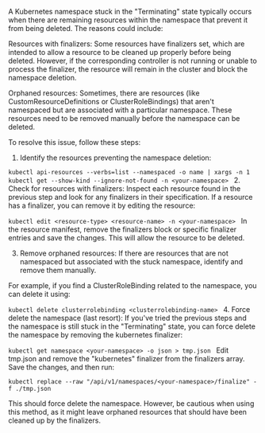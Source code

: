 A Kubernetes namespace stuck in the "Terminating" state typically occurs when there are remaining resources within the namespace that prevent it from being deleted. The reasons could include:

Resources with finalizers: Some resources have finalizers set, which are intended to allow a resource to be cleaned up properly before being deleted. However, if the corresponding controller is not running or unable to process the finalizer, the resource will remain in the cluster and block the namespace deletion.

Orphaned resources: Sometimes, there are resources (like CustomResourceDefinitions or ClusterRoleBindings) that aren't namespaced but are associated with a particular namespace. These resources need to be removed manually before the namespace can be deleted.

To resolve this issue, follow these steps:

1. Identify the resources preventing the namespace deletion:

`kubectl api-resources --verbs=list --namespaced -o name | xargs -n 1 kubectl get --show-kind --ignore-not-found -n <your-namespace>
`
2. Check for resources with finalizers:
Inspect each resource found in the previous step and look for any finalizers in their specification. If a resource has a finalizer, you can remove it by editing the resource:

`kubectl edit <resource-type> <resource-name> -n <your-namespace>
`
In the resource manifest, remove the finalizers block or specific finalizer entries and save the changes. This will allow the resource to be deleted.

3. Remove orphaned resources:
If there are resources that are not namespaced but associated with the stuck namespace, identify and remove them manually.

For example, if you find a ClusterRoleBinding related to the namespace, you can delete it using:

`kubectl delete clusterrolebinding <clusterrolebinding-name>
`
4. Force delete the namespace (last resort):
If you've tried the previous steps and the namespace is still stuck in the "Terminating" state, you can force delete the namespace by removing the kubernetes finalizer:

`kubectl get namespace <your-namespace> -o json > tmp.json
`
Edit tmp.json and remove the "kubernetes" finalizer from the finalizers array. Save the changes, and then run:

`kubectl replace --raw "/api/v1/namespaces/<your-namespace>/finalize" -f ./tmp.json
`

This should force delete the namespace. However, be cautious when using this method, as it might leave orphaned resources that should have been cleaned up by the finalizers.